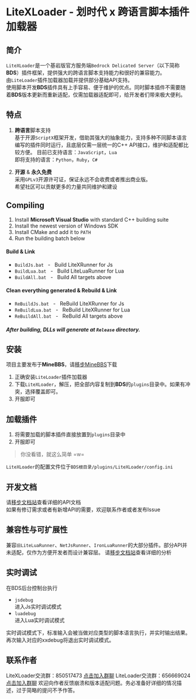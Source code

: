 # LiteXLoader - 划时代 x 跨语言脚本插件加载器

## 简介
`LiteXLoader`是一个基岩版官方服务端`Bedrock Delicated Server`（以下简称**BDS**）插件框架，提供强大的跨语言脚本支持能力和很好的兼容能力。  
由`LiteLoader`插件加载器加载并提供部分基础API支持。  
使用脚本开发**BDS**插件具有上手容易、便于维护的优点。同时脚本插件不需要随着**BDS**版本更新而重新适配，仅需加载器适配即可，给开发者们带来极大便利。  

## 特点
1. **跨语言**脚本支持  
基于开源`ScriptX`框架开发，借助其强大的抽象能力，支持多种不同脚本语言编写的插件同时运行，且底层仅需一层统一的C++ API接口，维护和适配都比较方便。
目前已支持语言：`JavaScript`，`Lua`  
即将支持的语言：`Python`，`Ruby`，`C#`

2. **开源** & **永久免费**  
采用`GPLv3`开源许可证，保证永远不会收费或者推出商业版。  
希望社区可以贡献更多的力量共同维护和建设  

## Compiling
1. Install **Microsoft Visual Studio** with standard C++ building suite
2. Install the newest version of Windows SDK
3. Install CMake and add it to `PATH`
4. Run the building batch below

#### Build & Link
- `BuildJs.bat`&nbsp;&nbsp;&nbsp;-&nbsp;&nbsp;&nbsp;Build LiteXRunner for Js
- `BuildLua.bat`&nbsp;&nbsp;&nbsp;-&nbsp;&nbsp;&nbsp;Build LiteLuaRunner for Lua
- `BuildAll.bat`&nbsp;&nbsp;&nbsp;-&nbsp;&nbsp;&nbsp;Build All targets above

#### Clean everything generated & Rebuild & Link
- `ReBuildJs.bat`&nbsp;&nbsp;&nbsp;-&nbsp;&nbsp;&nbsp;ReBuild LiteXRunner for Js
- `ReBuildLua.bat`&nbsp;&nbsp;&nbsp;-&nbsp;&nbsp;&nbsp;ReBuild LiteXRunner for Lua
- `ReBuildAll.bat`&nbsp;&nbsp;&nbsp;-&nbsp;&nbsp;&nbsp;ReBuild All targets above

##### After building, DLLs will generate at `Release` directory.  

## 安装
项目主要发布于**MineBBS**，请[移步MineBBS]()下载
1. 正确安装`LiteLoader`插件加载器
2. 下载`LiteXLoader`，解压，把全部内容复制到**BDS**的`plugins`目录中。如果有冲突，选择覆盖即可。
3. 开服即可

## 加载插件
1. 将需要加载的脚本插件直接放置到`plugins`目录中
2. 开服即可

> 你没看错，就这么简单 =w=

`LiteXLoader`的配置文件位于`BDS根目录/plugins/LiteXLoader/config.ini`

## 开发文档
请[移步文档站](http://docs.litetitle.com/#/zh_cn/LXL)查看详细的API文档  
如果有修订需求或者有新增API的需要，欢迎联系作者或者发布Issue

## 兼容性与可扩展性
兼容`旧LiteLuaRunner`、`NetJsRunner`、`IronLuaRunner`的大部分插件。部分API并未适配，仅作为方便开发者而设计兼容层。
请[移步文档站](http://docs.litetitle.com/#/zh_cn/LXL/BaseLib)查看详细的分析  

## 实时调试
在BDS后台控制台执行
- `jsdebug`  
进入Js实时调试模式
- `luadebug`  
进入Lua实时调试模式

实时调试模式下，标准输入会被当做对应类型的脚本语言执行，并实时输出结果。
再次输入对应的xxdebug将退出实时调试模式。

## 联系作者
LiteXLoader交流群：850517473 [点击加入群聊](https://jq.qq.com/?_wv=1027&k=zeUbrETH)
LiteLoader交流群：656669024 [点击加入群聊](https://jq.qq.com/?_wv=1027&k=lagwtrfh)
欢迎向作者反馈崩溃和版本适配问题。务必准备好详细的情况描述，过于简略的提问不予作答。